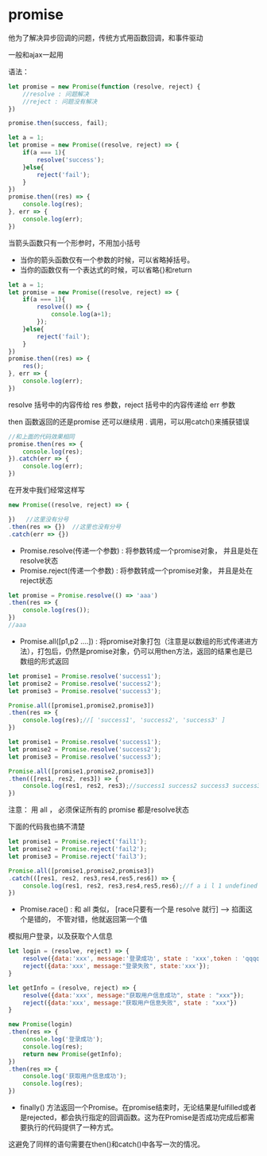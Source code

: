 # promise 

他为了解决异步回调的问题，传统方式用函数回调，和事件驱动

一般和ajax一起用

语法：

```js
let promise = new Promise(function (resolve, reject) {
    //resolve : 问题解决
    //reject : 问题没有解决
})

promise.then(success, fail);
```

```js
let a = 1;
let promise = new Promise((resolve, reject) => {
    if(a === 1){
        resolve('success');
    }else{
        reject('fail');
    }
})
promise.then((res) => {
    console.log(res);
}, err => {
    console.log(err);
})
```

当箭头函数只有一个形参时，不用加小括号

- 当你的箭头函数仅有一个参数的时候，可以省略掉括号。
- 当你的函数仅有一个表达式的时候，可以省略{}和return

```js
let a = 1;
let promise = new Promise((resolve, reject) => {
    if(a === 1){
        resolve(() => {
            console.log(a+1);
        });
    }else{
        reject('fail');
    }
})
promise.then((res) => {
    res();
}, err => {
    console.log(err);
})
```

resolve 括号中的内容传给 res 参数，reject 括号中的内容传递给 err 参数

then 函数返回的还是promise 还可以继续用 . 调用，可以用catch()来捕获错误

```js
//和上面的代码效果相同
promise.then(res => {
    console.log(res);
}).catch(err => {
    console.log(err);
})
```

在开发中我们经常这样写

```js
new Promise((resolve, reject) => {

})   //这里没有分号
.then(res => {})  //这里也没有分号
.catch(err => {})
```

- Promise.resolve(传递一个参数) : 将参数转成一个promise对象， 并且是处在resolve状态
- Promise.reject(传递一个参数) : 将参数转成一个promise对象， 并且是处在reject状态

```js
let promise = Promise.resolve(() => 'aaa')
.then(res => {
    console.log(res());
})
//aaa
```

- Promise.all([p1,p2 ....]) : 将promise对象打包（注意是以数组的形式传递进方法），打包后，仍然是promise对象，仍可以用then方法，返回的结果也是已数组的形式返回

```js
let promise1 = Promise.resolve('success1');
let promise2 = Promise.resolve('success2');
let promise3 = Promise.resolve('success3');

Promise.all([promise1,promise2,promise3])
.then(res => {
    console.log(res);//[ 'success1', 'success2', 'success3' ]
})
```

```js
let promise1 = Promise.resolve('success1');
let promise2 = Promise.resolve('success2');
let promise3 = Promise.resolve('success3');

Promise.all([promise1,promise2,promise3])
.then(([res1, res2, res3]) => {
    console.log(res1, res2, res3);//success1 success2 success3 success3
})
```

注意： 用 all ， 必须保证所有的 promise 都是resolve状态

下面的代码我也搞不清楚

```js
let promise1 = Promise.reject('fail1');
let promise2 = Promise.reject('fail2');
let promise3 = Promise.reject('fail3');

Promise.all([promise1,promise2,promise3])
.catch(([res1, res2, res3,res4,res5,res6]) => {
    console.log(res1, res2, res3,res4,res5,res6);//f a i l 1 undefined
})
```

- Promise.race() : 和 all 类似， [race只要有一个是 resolve 就行] --> 掐面这个是错的， 不管对错，他就返回第一个值

模拟用户登录，以及获取个人信息

```js
let login = (resolve, reject) => {
    resolve({data:'xxx', message:'登录成功', state : 'xxx',token : 'qqqqq'});
    reject({data:'xxx', message:"登录失败", state:'xxx'});
}

let getInfo = (resolve, reject) => {
    resolve({data:'xxx', message:"获取用户信息成功", state : "xxx"});
    reject({data:'xxx', message:"获取用户信息失败", state : "xxx"})
}

new Promise(login)
.then(res => {
    console.log('登录成功');
    console.log(res);
    return new Promise(getInfo);
})
.then(res => {
    console.log('获取用户信息成功');
    console.log(res);
})
```

- finally() 方法返回一个Promise。在promise结束时，无论结果是fulfilled或者是rejected，都会执行指定的回调函数。这为在Promise是否成功完成后都需要执行的代码提供了一种方式。

这避免了同样的语句需要在then()和catch()中各写一次的情况。